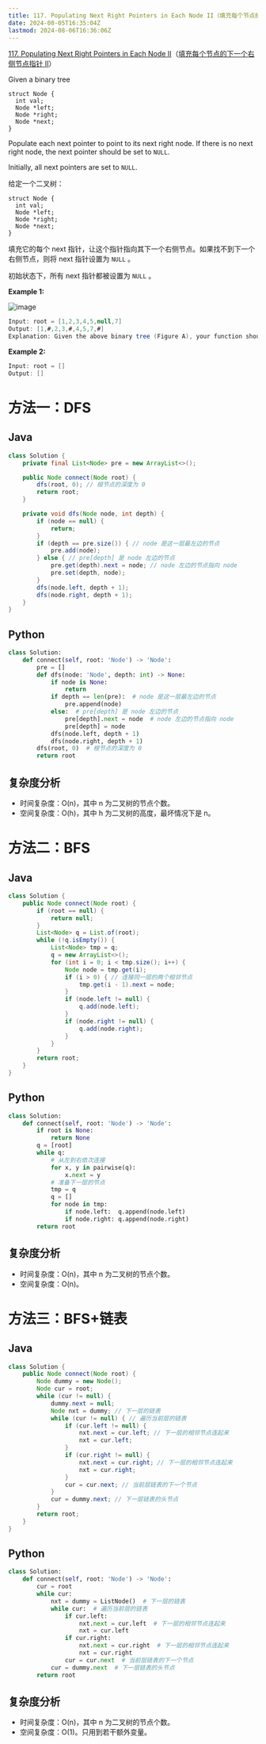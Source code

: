 ```yaml
---
title: 117. Populating Next Right Pointers in Each Node II（填充每个节点的下一个右侧节点指针 II）
date: 2024-08-05T16:35:04Z
lastmod: 2024-08-06T16:36:06Z
---
```


[117. Populating Next Right Pointers in Each Node II](https://leetcode.com/problems/populating-next-right-pointers-in-each-node-ii/)（[填充每个节点的下一个右侧节点指针 II](https://leetcode.cn/problems/populating-next-right-pointers-in-each-node-ii/)）

Given a binary tree

```
struct Node {
  int val;
  Node *left;
  Node *right;
  Node *next;
}
```

Populate each next pointer to point to its next right node. If there is no next right node, the next pointer should be set to `NULL`​.

Initially, all next pointers are set to `NULL`​.

给定一个二叉树：

```
struct Node {
  int val;
  Node *left;
  Node *right;
  Node *next;
}
```

填充它的每个 next 指针，让这个指针指向其下一个右侧节点。如果找不到下一个右侧节点，则将 next 指针设置为 `NULL`​ 。

初始状态下，所有 next 指针都被设置为 `NULL`​ 。

**Example 1:**

​![image](assets/image-20240805163620-sovaob8.png)​

```java
Input: root = [1,2,3,4,5,null,7]
Output: [1,#,2,3,#,4,5,7,#]
Explanation: Given the above binary tree (Figure A), your function should populate each next pointer to point to its next right node, just like in Figure B. The serialized output is in level order as connected by the next pointers, with '#' signifying the end of each level.
```

**Example 2:**

```java
Input: root = []
Output: []
```

# 方法一：DFS

## Java

```java
class Solution {
    private final List<Node> pre = new ArrayList<>();

    public Node connect(Node root) {
        dfs(root, 0); // 根节点的深度为 0
        return root;
    }

    private void dfs(Node node, int depth) {
        if (node == null) {
            return;
        }
        if (depth == pre.size()) { // node 是这一层最左边的节点
            pre.add(node);
        } else { // pre[depth] 是 node 左边的节点
            pre.get(depth).next = node; // node 左边的节点指向 node
            pre.set(depth, node);
        }
        dfs(node.left, depth + 1);
        dfs(node.right, depth + 1);
    }
}
```

## Python

```python
class Solution:
    def connect(self, root: 'Node') -> 'Node':
        pre = []
        def dfs(node: 'Node', depth: int) -> None:
            if node is None:
                return
            if depth == len(pre):  # node 是这一层最左边的节点
                pre.append(node)
            else:  # pre[depth] 是 node 左边的节点
                pre[depth].next = node  # node 左边的节点指向 node
                pre[depth] = node
            dfs(node.left, depth + 1)
            dfs(node.right, depth + 1)
        dfs(root, 0)  # 根节点的深度为 0
        return root
```

## 复杂度分析

* 时间复杂度：O(n)，其中 n 为二叉树的节点个数。
* 空间复杂度：O(h)，其中 h 为二叉树的高度，最坏情况下是 n。

# 方法二：BFS

## Java

```java
class Solution {
    public Node connect(Node root) {
        if (root == null) {
            return null;
        }
        List<Node> q = List.of(root);
        while (!q.isEmpty()) {
            List<Node> tmp = q;
            q = new ArrayList<>();
            for (int i = 0; i < tmp.size(); i++) {
                Node node = tmp.get(i);
                if (i > 0) { // 连接同一层的两个相邻节点
                    tmp.get(i - 1).next = node;
                }
                if (node.left != null) {
                    q.add(node.left);
                }
                if (node.right != null) {
                    q.add(node.right);
                }
            }
        }
        return root;
    }
}
```

## Python

```python
class Solution:
    def connect(self, root: 'Node') -> 'Node':
        if root is None:
            return None
        q = [root]
        while q:
            # 从左到右依次连接
            for x, y in pairwise(q):
                x.next = y
            # 准备下一层的节点
            tmp = q
            q = []
            for node in tmp:
                if node.left:  q.append(node.left)
                if node.right: q.append(node.right)
        return root
```

## 复杂度分析

* 时间复杂度：O(n)，其中 n 为二叉树的节点个数。
* 空间复杂度：O(n)。

# 方法三：BFS+链表

## Java

```java
class Solution {
    public Node connect(Node root) {
        Node dummy = new Node();
        Node cur = root;
        while (cur != null) {
            dummy.next = null;
            Node nxt = dummy; // 下一层的链表
            while (cur != null) { // 遍历当前层的链表
                if (cur.left != null) {
                    nxt.next = cur.left; // 下一层的相邻节点连起来
                    nxt = cur.left;
                }
                if (cur.right != null) {
                    nxt.next = cur.right; // 下一层的相邻节点连起来
                    nxt = cur.right;
                }
                cur = cur.next; // 当前层链表的下一个节点
            }
            cur = dummy.next; // 下一层链表的头节点
        }
        return root;
    }
}
```

## Python

```python
class Solution:
    def connect(self, root: 'Node') -> 'Node':
        cur = root
        while cur:
            nxt = dummy = ListNode()  # 下一层的链表
            while cur:  # 遍历当前层的链表
                if cur.left:
                    nxt.next = cur.left  # 下一层的相邻节点连起来
                    nxt = cur.left
                if cur.right:
                    nxt.next = cur.right  # 下一层的相邻节点连起来
                    nxt = cur.right
                cur = cur.next  # 当前层链表的下一个节点
            cur = dummy.next  # 下一层链表的头节点
        return root
```

## 复杂度分析

* 时间复杂度：O(n)，其中 n 为二叉树的节点个数。
* 空间复杂度：O(1)。只用到若干额外变量。

‍
